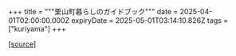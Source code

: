 +++
title = """栗山町暮らしのガイドブック"""
date = 2025-04-01T02:00:00.000Z
expiryDate = 2025-05-01T03:14:10.826Z
tags = ["kuriyama"]
+++


[[source]](https://www.town.kuriyama.hokkaido.jp/soshiki/28/20967.html)
